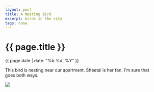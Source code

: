 ```yaml
---
layout: post
title: A Nesting Bird
excerpt: birds in the city
tags: none
---
```


{{ page.title }}
================
<div class="pdate"> {{ page.date | date: "%b %d, %Y" }} </div>

This bird is nesting near our apartment. Sheetal is her fan. I'm sure that goes
both ways.


<div class="row" style="margin-top:0.5em;"><div class="col-xs-12"><div id="demo5" class="flex-images">

<div class="item" data-w="1200" data-h="800">
	<div class="img"><a href="{{ site.url }}/images/photos/filoli/DSC00152.jpg"><img src="{{ site.url }}/images/blank.gif" data-src="{{ site.url }}/images/photos/filoli/t-DSC00152.jpg"></a></div>
</div>

</div></div></div>

<script>
$('#demo5').flexImages({ rowHeight:800 , truncate: 0});
</script>
